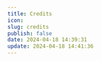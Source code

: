 ```yaml
---
title: Credits
icon:
slug: credits
publish: false
date: 2024-04-18 14:39:31
update: 2024-04-18 14:41:36
---
```

